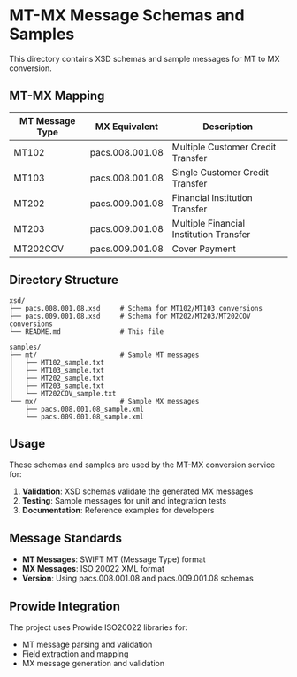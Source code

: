 # MT-MX Message Schemas and Samples

This directory contains XSD schemas and sample messages for MT to MX conversion.

## MT-MX Mapping

| MT Message Type | MX Equivalent | Description |
|----------------|---------------|-------------|
| MT102 | pacs.008.001.08 | Multiple Customer Credit Transfer |
| MT103 | pacs.008.001.08 | Single Customer Credit Transfer |
| MT202 | pacs.009.001.08 | Financial Institution Transfer |
| MT203 | pacs.009.001.08 | Multiple Financial Institution Transfer |
| MT202COV | pacs.009.001.08 | Cover Payment |

## Directory Structure

```
xsd/
├── pacs.008.001.08.xsd     # Schema for MT102/MT103 conversions
├── pacs.009.001.08.xsd     # Schema for MT202/MT203/MT202COV conversions
└── README.md               # This file

samples/
├── mt/                     # Sample MT messages
│   ├── MT102_sample.txt
│   ├── MT103_sample.txt
│   ├── MT202_sample.txt
│   ├── MT203_sample.txt
│   └── MT202COV_sample.txt
└── mx/                     # Sample MX messages
    ├── pacs.008.001.08_sample.xml
    └── pacs.009.001.08_sample.xml
```

## Usage

These schemas and samples are used by the MT-MX conversion service for:

1. **Validation**: XSD schemas validate the generated MX messages
2. **Testing**: Sample messages for unit and integration tests
3. **Documentation**: Reference examples for developers

## Message Standards

- **MT Messages**: SWIFT MT (Message Type) format
- **MX Messages**: ISO 20022 XML format
- **Version**: Using pacs.008.001.08 and pacs.009.001.08 schemas

## Prowide Integration

The project uses Prowide ISO20022 libraries for:
- MT message parsing and validation
- Field extraction and mapping
- MX message generation and validation
